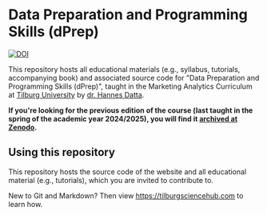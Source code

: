 # Data Preparation and Programming Skills (dPrep)

[![DOI](https://zenodo.org/badge/292224306.svg)](https://zenodo.org/badge/latestdoi/292224306)

This repository hosts all educational materials (e.g., syllabus, tutorials, accompanying book) and associated source code for "Data Preparation and Programming Skills (dPrep)", taught in the Marketing Analytics Curriculum at [Tilburg University](https://tilburguniversity.edu) by [dr. Hannes Datta](https://hannesdatta.com).

**If you're looking for the previous edition of the course (last taught in the spring of the academic year 2024/2025), you will find it [archived at Zenodo](https://doi.org/10.5281/zenodo.16925070).**

## Using this repository

This repository hosts the source code of the website and all educational material (e.g., tutorials), which you are invited to contribute to.

New to Git and Markdown? Then view https://tilburgsciencehub.com to learn how.
